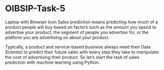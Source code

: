 # OIBSIP-Task-5

Laptop with Browser Icon
Sales prediction means predicting how much of a product people will buy based on factors
such as the amount you spend to advertise your product, the segment of people you
advertise for, or the platform you are advertising on about your product.

Typically, a product and service-based business always need their Data Scientist to predict
their future sales with every step they take to manipulate the cost of advertising their
product. So let’s start the task of sales prediction with machine learning using Python.
